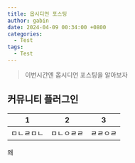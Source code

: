 ```yaml
---
title: 옵시디언 포스팅
author: gabin
date: 2024-04-09 00:34:00 +0800
categories:
  - Test
tags:
  - Test
---
```

> 이번시간엔 옵시디언 포스팅을 알아보자

## 커뮤니티 플러그인 

| 1     | 2     | 3    |
| ----- | ----- | ---- |
| ㅁㄴㄹㅁㄴ | ㅁㄴㅇㄹㄹ | ㄹㄹㅇㄹ |

왜